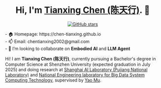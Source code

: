 <h1 align="center">Hi, I'm <a href="https://chen-tianxing.github.io/">Tianxing Chen (陈天行)</a>. 👋 </h1>
<p align="center">
  <a href="https://github.com/chen-tianxing">
    <img src="https://img.shields.io/github/stars/chen-tianxing?style=social" alt="GitHub stars">
  </a>
</p>
- 🏠 Homepage: https://chen-tianxing.github.io<br>
- 📫 Email: chentianxing2002@gmail.com<br>
- 💞️ I’m looking to collaborate on <strong>Embodied AI</strong> and <strong>LLM Agent</strong><br>

Hi! I am <strong>Tianxing Chen (陈天行)</strong>, currently pursuing a Bachelor's degree in Computer Science at Shenzhen University (expected graduation in July 2025) and doing research at <a href="https://www.shlab.org.cn/"> Shanghai AI Laboratory (Pujiang National Laboratory)</a> and <a href="https://bdsc.szu.edu.cn/home">National Engineering laboratory for Big Data System Computing Technology</a>, supervised by <a href="https://yaomarkmu.github.io/">Yao Mu</a>. 
